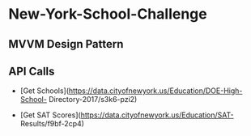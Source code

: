 # New-York-School-Challenge

## MVVM Design Pattern
## API Calls
- [Get Schools](https://data.cityofnewyork.us/Education/DOE-High-School-
Directory-2017/s3k6-pzi2)

- [Get SAT Scores](https://data.cityofnewyork.us/Education/SAT-
Results/f9bf-2cp4)
